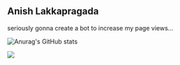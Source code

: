 ## Anish Lakkapragada

seriously gonna create a bot to increase my page views... 

![Anurag's GitHub stats](https://github-readme-stats.vercel.app/api?username=anish-lakkapragada&show_icons=true&)

![](https://komarev.com/ghpvc/?username=anish-lakkapragada)
